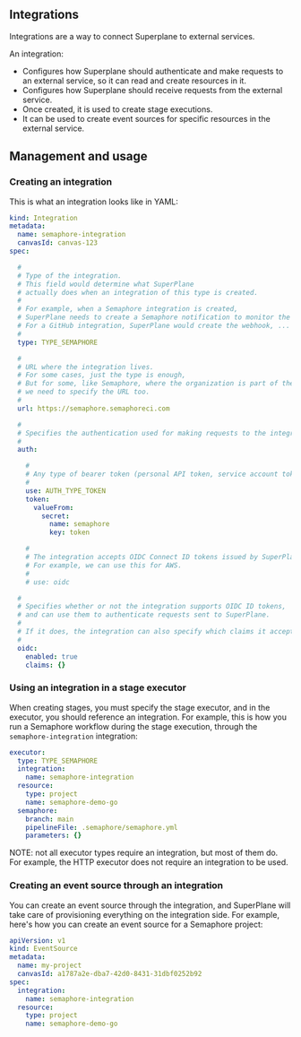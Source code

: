 ## Integrations

Integrations are a way to connect Superplane to external services.

An integration:
- Configures how Superplane should authenticate and make requests to an external service, so it can read and create resources in it.
- Configures how Superplane should receive requests from the external service.
- Once created, it is used to create stage executions.
- It can be used to create event sources for specific resources in the external service.

## Management and usage

### Creating an integration

This is what an integration looks like in YAML:

```yaml
kind: Integration
metadata:
  name: semaphore-integration
  canvasId: canvas-123
spec:

  #
  # Type of the integration.
  # This field would determine what SuperPlane
  # actually does when an integration of this type is created.
  #
  # For example, when a Semaphore integration is created,
  # SuperPlane needs to create a Semaphore notification to monitor the result of executions.
  # For a GitHub integration, SuperPlane would create the webhook, ...
  #
  type: TYPE_SEMAPHORE

  #
  # URL where the integration lives.
  # For some cases, just the type is enough,
  # But for some, like Semaphore, where the organization is part of the URL,
  # we need to specify the URL too.
  #
  url: https://semaphore.semaphoreci.com

  #
  # Specifies the authentication used for making requests to the integration.
  #
  auth:

    #
    # Any type of bearer token (personal API token, service account token, ...).
    #
    use: AUTH_TYPE_TOKEN
    token:
      valueFrom:
        secret:
          name: semaphore
          key: token

    #
    # The integration accepts OIDC Connect ID tokens issued by SuperPlane.
    # For example, we can use this for AWS.
    #
    # use: oidc

  #
  # Specifies whether or not the integration supports OIDC ID tokens,
  # and can use them to authenticate requests sent to SuperPlane.
  #
  # If it does, the integration can also specify which claims it accepts.
  #
  oidc:
    enabled: true
    claims: {}
```

### Using an integration in a stage executor

When creating stages, you must specify the stage executor, and in the executor, you should reference an integration. For example, this is how you run a Semaphore workflow during the stage execution, through the `semaphore-integration` integration:

```yaml
executor:
  type: TYPE_SEMAPHORE
  integration:
    name: semaphore-integration
  resource:
    type: project
    name: semaphore-demo-go
  semaphore:
    branch: main
    pipelineFile: .semaphore/semaphore.yml
    parameters: {}
```

NOTE: not all executor types require an integration, but most of them do. For example, the HTTP executor does not require an integration to be used.

### Creating an event source through an integration

You can create an event source through the integration, and SuperPlane will take care of provisioning everything on the integration side. For example, here's how you can create an event source for a Semaphore project:

```yaml
apiVersion: v1
kind: EventSource
metadata:
  name: my-project
  canvasId: a1787a2e-dba7-42d0-8431-31dbf0252b92
spec:
  integration:
    name: semaphore-integration
  resource:
    type: project
    name: semaphore-demo-go
```
